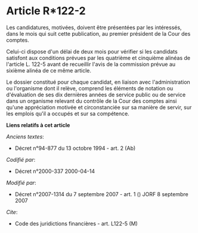 # Article R*122-2

Les candidatures, motivées, doivent être présentées par les intéressés, dans le mois qui suit cette publication, au premier
président de la Cour des comptes.

Celui-ci dispose d'un délai de deux mois pour vérifier si les candidats satisfont aux conditions prévues par les quatrième et
cinquième alinéas de l'article L. 122-5 avant de recueillir l'avis de la commission prévue au sixième alinéa de ce même
article.

Le dossier constitué pour chaque candidat, en liaison avec l'administration ou l'organisme dont il relève, comprend les
éléments de notation ou d'évaluation de ses dix dernières années de service public ou de service dans un organisme relevant
du contrôle de la Cour des comptes ainsi qu'une appréciation motivée et circonstanciée sur sa manière de servir, sur les
emplois qu'il a occupés et sur sa compétence.

**Liens relatifs à cet article**

_Anciens textes_:

  - Décret n°94-877 du 13 octobre 1994 - art. 2 (Ab)

_Codifié par_:

  - Décret n°2000-337 2000-04-14

_Modifié par_:

  - Décret n°2007-1314 du 7 septembre 2007 - art. 1 () JORF 8 septembre 2007

_Cite_:

  - Code des juridictions financières - art. L122-5 (M)
